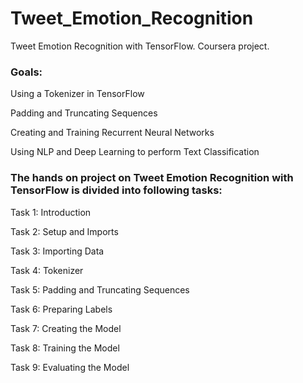 # Tweet_Emotion_Recognition

Tweet Emotion Recognition with TensorFlow. Coursera project.


### Goals:

Using a Tokenizer in TensorFlow

Padding and Truncating Sequences

Creating and Training Recurrent Neural Networks

Using NLP and Deep Learning to perform Text Classification


### The hands on project on Tweet Emotion Recognition with TensorFlow is divided into following tasks:

Task 1: Introduction

Task 2: Setup and Imports

Task 3: Importing Data

Task 4: Tokenizer

Task 5: Padding and Truncating Sequences

Task 6: Preparing Labels

Task 7: Creating the Model

Task 8: Training the Model

Task 9: Evaluating the Model
